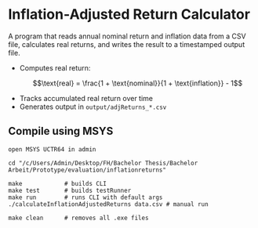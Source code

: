 # Inflation-Adjusted Return Calculator

A program that reads annual nominal return and inflation data from a CSV file, calculates real returns, and writes the result to a timestamped output file.

- Computes real return:  
  ```math
  \text{real} = \frac{1 + \text{nominal}}{1 + \text{inflation}} - 1
  ```
- Tracks accumulated real return over time
- Generates output in `output/adjReturns_*.csv`

## Compile using MSYS

    open MSYS UCTR64 in admin

    cd "/c/Users/Admin/Desktop/FH/Bachelor Thesis/Bachelor Arbeit/Prototype/evaluation/inflationreturns"

    make            # builds CLI
    make test       # builds testRunner
    make run        # runs CLI with default args
    ./calculateInflationAdjustedReturns data.csv # manual run
    
    make clean      # removes all .exe files

